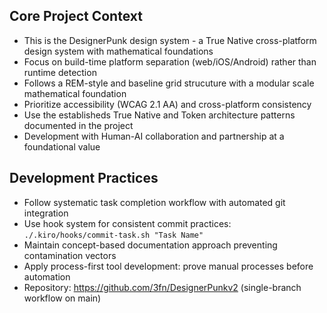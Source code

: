 ## Core Project Context
- This is the DesignerPunk design system - a True Native cross-platform design system with mathematical foundations
- Focus on build-time platform separation (web/iOS/Android) rather than runtime detection
- Follows a REM-style and baseline grid strucuture with a modular scale mathematical foundation
- Prioritize accessibility (WCAG 2.1 AA) and cross-platform consistency
- Use the establisheds True Native and Token architecture patterns documented in the project
- Development with Human-AI collaboration and partnership at a foundational value

## Development Practices
- Follow systematic task completion workflow with automated git integration
- Use hook system for consistent commit practices: `./.kiro/hooks/commit-task.sh "Task Name"`
- Maintain concept-based documentation approach preventing contamination vectors
- Apply process-first tool development: prove manual processes before automation
- Repository: https://github.com/3fn/DesignerPunkv2 (single-branch workflow on main)